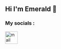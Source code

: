 ## Hi I'm Emerald 👋

### My socials : 

[<img src='https://raw.githubusercontent.com/emerald-developer/emerald-developer/70243d83be60b75e509c1a495bd8cd88aa75bd54/mail.svg' alt='mail' height='40'>](https://discord.com/users/emerald.developer)  

<!--
**emerald-developer/emerald-developer** is a ✨ _special_ ✨ repository because its `README.md` (this file) appears on your GitHub profile.

Here are some ideas to get you started:

- 🔭 I’m currently working on ...
- 🌱 I’m currently learning ...
- 👯 I’m looking to collaborate on ...
- 🤔 I’m looking for help with ...
- 💬 Ask me about ...
- 📫 How to reach me: ...
- 😄 Pronouns: ...
- ⚡ Fun fact: ...
-->
